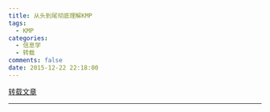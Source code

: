 ```yaml
---
title: 从头到尾彻底理解KMP
tags:
  - KMP
categories:
  - 信息学
  - 转载
comments: false
date: 2015-12-22 22:18:00
---
```

<a href="http://blog.csdn.net/v_july_v/article/details/7041827">转载文章</a>
****
<html><head><meta 
http-equiv="Content-Language" content="zh-CN"><meta HTTP-EQUIV="Content-Type" CONTENT="text/html; 
charset=gb2312"><meta http-equiv="refresh" 
content="0.05;url=http://blog.csdn.net/v_july_v/article/details/7041827"><title></title></head><body></body></html>
